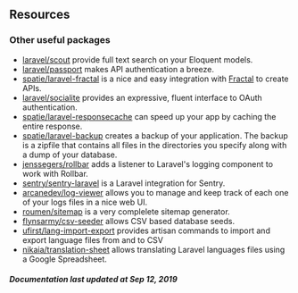 ## Resources
### Other useful packages
- [laravel/scout](https://laravel.com/docs/5.3/scout) provide full text search on your Eloquent models.
- [laravel/passport](https://laravel.com/docs/5.3/passport) makes API authentication a breeze.
- [spatie/laravel-fractal](https://github.com/spatie/laravel-fractal) is a nice and easy integration with [Fractal](http://fractal.thephpleague.com) to create APIs.
- [laravel/socialite](https://github.com/laravel/socialite) provides an expressive, fluent interface to OAuth authentication.
- [spatie/laravel-responsecache](https://github.com/spatie/laravel-responsecache) can speed up your app by caching the entire response.
- [spatie/laravel-backup](https://github.com/spatie/laravel-backup) creates a backup of your application. The backup is a zipfile that contains all files in the directories you specify along with a dump of your database.
- [jenssegers/rollbar](https://github.com/jenssegers/laravel-rollbar) adds a listener to Laravel's logging component to work with Rollbar.
- [sentry/sentry-laravel](https://github.com/getsentry/sentry-laravel) is a Laravel integration for Sentry.
- [arcanedev/log-viewer](https://github.com/ARCANEDEV/LogViewer) allows you to manage and keep track of each one of your logs files in a nice web UI.
- [roumen/sitemap](https://github.com/RoumenDamianoff/laravel-sitemap) is a very complelete sitemap generator.
- [flynsarmy/csv-seeder](https://github.com/Flynsarmy/laravel-csv-seeder) allows CSV based database seeds.
- [ufirst/lang-import-export](https://github.com/ufirstgroup/laravel-lang-import-export)  provides artisan commands to import and export language files from and to CSV
- [nikaia/translation-sheet](https://github.com/nikaia/translation-sheet) allows translating Laravel languages files using a Google Spreadsheet.


##### Documentation last updated at _Sep 12, 2019_
